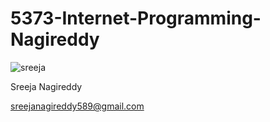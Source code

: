 # 5373-Internet-Programming-Nagireddy
![sreeja](https://cloud.githubusercontent.com/assets/25234885/22131703/10b31afc-dedb-11e6-8acc-c3fda8cbb934.jpg)

Sreeja Nagireddy

sreejanagireddy589@gmail.com
